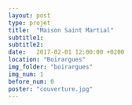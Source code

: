 ```yaml
---
layout: post
type: projet
title:  "Maison Saint Martial"
subtitle1:
subtitle2:
date:   2017-02-01 12:00:00 +0200
location: "Boirargues"
img_folder: "boirargues"
img_num: 1
before_num: 0
poster: "couverture.jpg"
---
```

